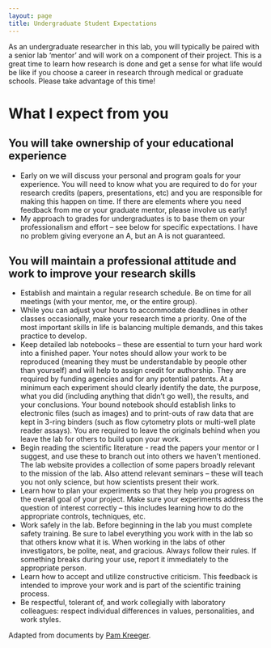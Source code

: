 ```yaml
---
layout: page
title: Undergraduate Student Expectations
---
```


As an undergraduate researcher in this lab, you will typically be paired with a senior lab ‘mentor’ and will work on a component of their project. This is a great time to learn how research is done and get a sense for what life would be like if you choose a career in research through medical or graduate schools.  Please take advantage of this time!

# What I expect from you
## You will take ownership of your educational experience
-	Early on we will discuss your personal and program goals for your experience.  You will need to know what you are required to do for your research credits (papers, presentations, etc) and you are responsible for making this happen on time. If there are elements where you need feedback from me or your graduate mentor, please involve us early!
-	My approach to grades for undergraduates is to base them on your professionalism and effort – see below for specific expectations.  I have no problem giving everyone an A, but an A is not guaranteed.

## You will maintain a professional attitude and work to improve your research skills
-	Establish and maintain a regular research schedule.  Be on time for all meetings (with your mentor, me, or the entire group).
-	While you can adjust your hours to accommodate deadlines in other classes occasionally, make your research time a priority. One of the most important skills in life is balancing multiple demands, and this takes practice to develop.
-	Keep detailed lab notebooks – these are essential to turn your hard work into a finished paper. Your notes should allow your work to be reproduced (meaning they must be understandable by people other than yourself) and will help to assign credit for authorship. They are required by funding agencies and for any potential patents. At a minimum each experiment should clearly identify the date, the purpose, what you did (including anything that didn’t go well), the results, and your conclusions. Your bound notebook should establish links to electronic files (such as images) and to print-outs of raw data that are kept in 3-ring binders (such as flow cytometry plots or multi-well plate reader assays). You are required to leave the originals behind when you leave the lab for others to build upon your work.
-	Begin reading the scientific literature - read the papers your mentor or I suggest, and use these to branch out into others we haven't mentioned. The lab website provides a collection of some papers broadly relevant to the mission of the lab. Also attend relevant seminars – these will teach you not only science, but how scientists present their work.
-	Learn how to plan your experiments so that they help you progress on the overall goal of your project.  Make sure your experiments address the question of interest correctly – this includes learning how to do the appropriate controls, techniques, etc.
-	Work safely in the lab.  Before beginning in the lab you must complete safety training. Be sure to label everything you work with in the lab so that others know what it is. When working in the labs of other investigators, be polite, neat, and gracious. Always follow their rules. If something breaks during your use, report it immediately to the appropriate person.
-	Learn how to accept and utilize constructive criticism. This feedback is intended to improve your work and is part of the scientific training process.
-	Be respectful, tolerant of, and work collegially with laboratory colleagues:  respect individual differences in values, personalities, and work styles.

Adapted from documents by [Pam Kreeger](http://www.kreegerlab.org).
